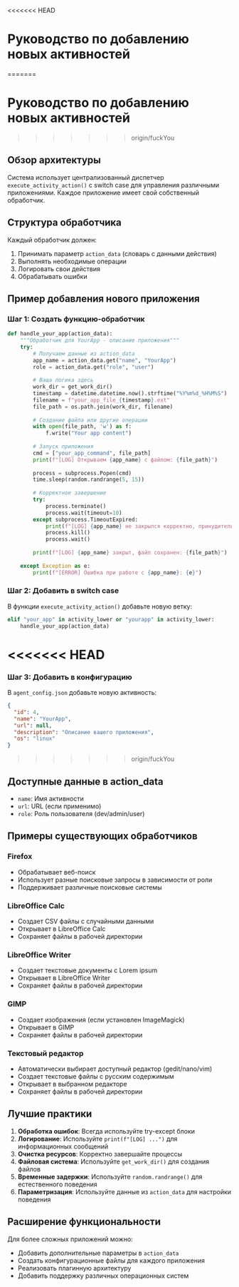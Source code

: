 <<<<<<< HEAD
 # Руководство по добавлению новых активностей
=======
# Руководство по добавлению новых активностей
>>>>>>> origin/fuckYou

## Обзор архитектуры

Система использует централизованный диспетчер `execute_activity_action()` с switch case для управления различными приложениями. Каждое приложение имеет свой собственный обработчик.

## Структура обработчика

Каждый обработчик должен:
1. Принимать параметр `action_data` (словарь с данными действия)
2. Выполнять необходимые операции
3. Логировать свои действия
4. Обрабатывать ошибки

## Пример добавления нового приложения

### Шаг 1: Создать функцию-обработчик

```python
def handle_your_app(action_data):
    """Обработчик для YourApp - описание приложения"""
    try:
        # Получаем данные из action_data
        app_name = action_data.get("name", "YourApp")
        role = action_data.get("role", "user")
        
        # Ваша логика здесь
        work_dir = get_work_dir()
        timestamp = datetime.datetime.now().strftime("%Y%m%d_%H%M%S")
        filename = f"your_app_file_{timestamp}.ext"
        file_path = os.path.join(work_dir, filename)
        
        # Создание файла или другие операции
        with open(file_path, 'w') as f:
            f.write("Your app content")
        
        # Запуск приложения
        cmd = ["your_app_command", file_path]
        print(f"[LOG] Открываем {app_name} с файлом: {file_path}")
        
        process = subprocess.Popen(cmd)
        time.sleep(random.randrange(5, 15))
        
        # Корректное завершение
        try:
            process.terminate()
            process.wait(timeout=10)
        except subprocess.TimeoutExpired:
            print(f"[LOG] {app_name} не закрылся корректно, принудительно завершаем")
            process.kill()
            process.wait()
        
        print(f"[LOG] {app_name} закрыт, файл сохранен: {file_path}")
        
    except Exception as e:
        print(f"[ERROR] Ошибка при работе с {app_name}: {e}")
```

### Шаг 2: Добавить в switch case

В функции `execute_activity_action()` добавьте новую ветку:

```python
elif "your_app" in activity_lower or "yourapp" in activity_lower:
    handle_your_app(action_data)
```

<<<<<<< HEAD
=======
### Шаг 3: Добавить в конфигурацию

В `agent_config.json` добавьте новую активность:

```json
{
  "id": 4,
  "name": "YourApp",
  "url": null,
  "description": "Описание вашего приложения",
  "os": "linux"
}
```

>>>>>>> origin/fuckYou
## Доступные данные в action_data

- `name`: Имя активности
- `url`: URL (если применимо)
- `role`: Роль пользователя (dev/admin/user)

## Примеры существующих обработчиков

### Firefox
- Обрабатывает веб-поиск
- Использует разные поисковые запросы в зависимости от роли
- Поддерживает различные поисковые системы

### LibreOffice Calc
- Создает CSV файлы с случайными данными
- Открывает в LibreOffice Calc
- Сохраняет файлы в рабочей директории

### LibreOffice Writer
- Создает текстовые документы с Lorem ipsum
- Открывает в LibreOffice Writer
- Сохраняет файлы в рабочей директории

### GIMP
- Создает изображения (если установлен ImageMagick)
- Открывает в GIMP
- Сохраняет файлы в рабочей директории

### Текстовый редактор
- Автоматически выбирает доступный редактор (gedit/nano/vim)
- Создает текстовые файлы с русским содержимым
- Открывает в выбранном редакторе
- Сохраняет файлы в рабочей директории

## Лучшие практики

1. **Обработка ошибок**: Всегда используйте try-except блоки
2. **Логирование**: Используйте `print(f"[LOG] ...")` для информационных сообщений
3. **Очистка ресурсов**: Корректно завершайте процессы
4. **Файловая система**: Используйте `get_work_dir()` для создания файлов
5. **Временные задержки**: Используйте `random.randrange()` для естественного поведения
6. **Параметризация**: Используйте данные из `action_data` для настройки поведения

## Расширение функциональности

Для более сложных приложений можно:
- Добавить дополнительные параметры в `action_data`
- Создать конфигурационные файлы для каждого приложения
- Реализовать плагинную архитектуру
- Добавить поддержку различных операционных систем 